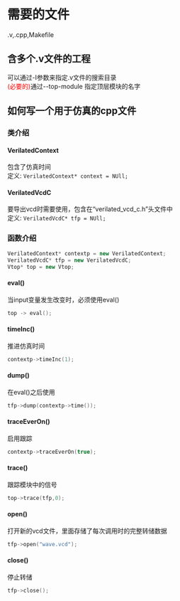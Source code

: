 # 需要的文件
.v,.cpp,Makefile

## 含多个.v文件的工程
可以通过-I参数来指定.v文件的搜索目录  
<font color=red>(必要的)</font>通过--top-module <modulename> 指定顶层模块的名字  

## 如何写一个用于仿真的cpp文件

### 类介绍

#### VerilatedContext
包含了仿真时间  
定义: `VerilatedContext* context = NUll;`

#### VerilatedVcdC
要导出vcd时需要使用，包含在“verilated_vcd_c.h”头文件中  
定义: `VerilatedVcdC* tfp = NUll;`  

### 函数介绍
```cpp
VerilatedContext* contextp = new VerilatedContext;
VerilatedVcdC* tfp = new VerilatedVcdC;
Vtop* top = new Vtop;
```
#### eval()
当input变量发生改变时，必须使用eval()  
```cpp
top -> eval();
```

#### timeInc()
推进仿真时间  
```cpp
contextp->timeInc(1);
```

#### dump()
在eval()之后使用  
```cpp
tfp->dump(contextp->time());
```

#### traceEverOn()
启用跟踪  
```cpp
contextp->traceEverOn(true);
```

#### trace()
跟踪模块中的信号  
```cpp
top->trace(tfp,0);
```

####  open()
打开新的vcd文件，里面存储了每次调用时的完整转储数据  
```cpp
tfp->open("wave.vcd");
```

#### close()
停止转储  
```cpp
tfp->close();
```

